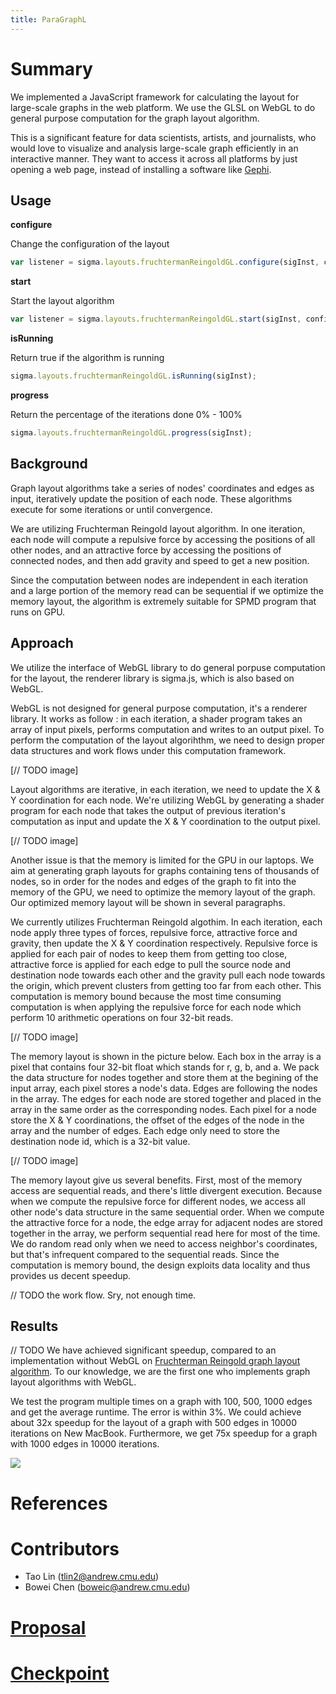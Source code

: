 ```yaml
---
title: ParaGraphL
---
```

# Summary

We implemented a JavaScript framework for calculating the layout for large-scale graphs in the web platform. We use the GLSL on WebGL to do general purpose computation for the graph layout algorithm.

This is a significant feature for data scientists, artists, and journalists, who would love to visualize and analysis large-scale graph efficiently in an interactive manner. They want to access it across all platforms by just opening a web page, instead of installing a software like [Gephi](https://gephi.org/).

## Usage

**configure**

Change the configuration of the layout

```js
var listener = sigma.layouts.fruchtermanReingoldGL.configure(sigInst, config);
```

**start**

Start the layout algorithm

```js
var listener = sigma.layouts.fruchtermanReingoldGL.start(sigInst, config);
```

**isRunning**

Return true if the algorithm is running

```js
sigma.layouts.fruchtermanReingoldGL.isRunning(sigInst);
```

**progress**

Return the percentage of the iterations done 0% - 100%

```js
sigma.layouts.fruchtermanReingoldGL.progress(sigInst);
```

## Background

Graph layout algorithms take a series of nodes' coordinates and edges as input, iteratively update the position of each node. These algorithms execute for some iterations or until convergence.

We are utilizing Fruchterman Reingold layout algorithm. In one iteration, each node will compute a repulsive force by accessing the positions of all other nodes, and an attractive force by accessing the positions of connected nodes, and then add gravity and speed to get a new position. 

Since the computation between nodes are independent in each iteration and a large portion of the memory read can be sequential if we optimize the memory layout, the algorithm is extremely suitable for SPMD program that runs on GPU. 

## Approach 

We utilize the interface of WebGL library to do general porpuse computation for the layout, the renderer library is sigma.js, which is also based on WebGL.

WebGL is not designed for general purpose computation, it's a renderer library. It works as follow : in each iteration, a shader program takes an array of input pixels, performs computation and writes to an output pixel. To perform the computation of the layout algorihthm, we need to design proper data structures and work flows under this computation framework. 

[// TODO image]

Layout algorithms are iterative, in each iteration, we need to update the X & Y coordination for each node. We're utilizing WebGL by generating a shader program for each node that takes the output of previous iteration's computation as input and update the X & Y coordination to the output pixel.

[// TODO image]

Another issue is that the memory is limited for the GPU in our laptops. We aim at generating graph layouts for graphs containing tens of thousands of nodes, so in order for the nodes and edges of the graph to fit into the memory of the GPU, we need to optimize the memory layout of the graph. Our optimized memory layout will be shown in several paragraphs.

We currently utilizes Fruchterman Reingold algothim. In each iteration, each node apply three types of forces, repulsive force, attractive force and gravity, then update the X & Y coordination respectively. Repulsive force is applied for each pair of nodes to keep them from getting too close, attractive force is applied for each edge to pull the source node and destination node towards each other and the gravity pull each node towards the origin, which prevent clusters from getting too far from each other. This computation is memory bound because the most time consuming computation is when applying the repulsive force for each node which perform 10 arithmetic operations on four 32-bit reads. 

[// TODO image]

The memory layout is shown in the picture below. Each box in the array is a pixel that contains four 32-bit float which stands for r, g, b, and a. We pack the data structure for nodes together and store them at the begining of the input array, each pixel stores a node's data. Edges are following the nodes in the array. The edges for each node are stored together and placed in the array in the same order as the corresponding nodes. Each pixel for a node store the X & Y coordinations, the offset of the edges of the node in the array and the number of edges. Each edge only need to store the destination node id, which is a 32-bit value.

[// TODO image]

The memory layout give us several benefits. First, most of the memory access are sequential reads, and there's little divergent execution. Because when we compute the repulsive force for different nodes, we access all other node's data structure in the same sequential order. When we compute the attractive force for a node, the edge array for adjacent nodes are stored together in the array, we perform sequential read here for most of the time. We do random read only when we need to access neighbor's coordinates, but that's infrequent compared to the sequential reads. Since the computation is memory bound, the design exploits data locality and thus provides us decent speedup.

// TODO the work flow. Sry, not enough time.

## Results
// TODO
We have achieved significant speedup, compared to an implementation without WebGL on [Fruchterman Reingold graph layout algorithm](https://github.com/gephi/gephi/wiki/Fruchterman-Reingold). To our knowledge, we are the first one who implements graph layout algorithms with WebGL.

We test the program multiple times on a graph with 100, 500, 1000 edges and get the average runtime. The error is within 3%. We could achieve about 32x speedup for the layout of a graph with 500 edges in 10000 iterations on New MacBook. Furthermore, we get 75x speedup for a graph with 1000 edges in 10000 iterations.


![](https://docs.google.com/spreadsheets/d/1_oFw0mLP40VYmBR3hsil_GXz2kpFIqRnAGwQcRqrzoE/pubchart?oid=1497158958&format=image)

# References

# Contributors
- Tao Lin (<tlin2@andrew.cmu.edu>)
- Bowei Chen (<boweic@andrew.cmu.edu>)

# [Proposal](https://nblintao.github.io/ParaGraphL/proposal)

# [Checkpoint](https://nblintao.github.io/ParaGraphL/checkpoint)
